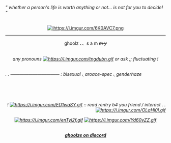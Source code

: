 <p align="left">
  <i>" whether a person's life is worth anything or not... is not for you to decide! " </i>
</p>
<br>
<div id="header" align="center">
<a href="https://github.com/ghoolze"><img src="https://i.imgur.com/6K0AVC7.png" alt="ihttps://i.imgur.com/6K0AVC7.png" border="0" width= height=></a> 
</p>

---

<p align="center">
ghoolz 、、s a m <i><s>m y</s><i>
</p>
<br>
any pronouns <a href="https://github.com/ghoolze"><img src="https://i.imgur.com/tngdubn.gif" alt="https://i.imgur.com/tngdubn.gif" border="0" width= height=></a> or ask ;; fluctuating !
<br><br>
  <p align="left">. .  ——————————— : bisexual ◟ aroace-spec ◟ genderhaze</p>
  <br><br><br>
  <p align="right">
    !  <a href="https://github.com/ghoolze"><img src="https://i.imgur.com/ED1waSY.gif" alt="https://i.imgur.com/ED1waSY.gif" border="0" width= height=></a> :: read rentry b4 you friend / interact . . <a href="https://github.com/ghoolze"><img src="https://i.imgur.com/OLaHj0I.gif" alt="https://i.imgur.com/OLaHj0I.gif" border="0" width= height=></a>
  </p>
  <a href="https://github.com/ghoolze"><img src="https://i.imgur.com/enTyi2f.gif" alt="https://i.imgur.com/enTyi2f.gif" border="0" width= height=></a>
  <a href="https://github.com/ghoolze"><img src="https://i.imgur.com/Yd60vZZ.gif" alt="https://i.imgur.com/Yd60vZZ.gif" border="0' width= height="></a>
<br><br>
  <p align="center">
<ins><b>ghoolze on discord</b></ins>
  </p>
